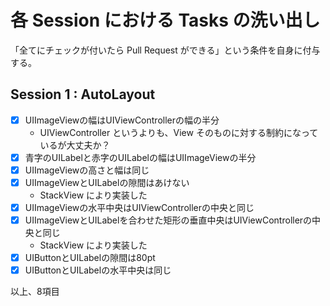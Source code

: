 # 各 Session における Tasks の洗い出し

「全てにチェックが付いたら Pull Request ができる」という条件を自身に付与する。

## Session 1 : AutoLayout
- [x] UIImageViewの幅はUIViewControllerの幅の半分
  - UIViewController というよりも、View そのものに対する制約になっているが大丈夫か？
- [x] 青字のUILabelと赤字のUILabelの幅はUIImageViewの半分
- [x] UIImageViewの高さと幅は同じ
- [x] UIImageViewとUILabelの隙間はあけない
  - StackView により実装した
- [x] UIImageViewの水平中央はUIViewControllerの中央と同じ
- [x] UIImageViewとUILabelを合わせた矩形の垂直中央はUIViewControllerの中央と同じ
  - StackView により実装した
- [x] UIButtonとUILabelの隙間は80pt
- [x] UIButtonとUILabelの水平中央は同じ

以上、8項目